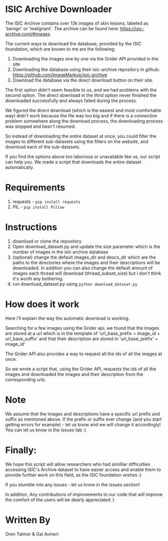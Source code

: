 # ISIC Archive Downloader
The ISIC Archive contains over 13k images of skin lesions, labeled as 'benign' or 'malignant'.
The archive can be found here:
https://isic-archive.com/#images

The current ways to download the database, provided by the ISIC foundation, which are known to me
are the following:
1. Downloading the images one by one via the Grider API provided in the site
2. Downloading the database using their isic-archive repository in github: 
   https://github.com/ImageMarkup/isic-archive
3. Download the database via the direct download button on their site.

The first option didn't seem feasible to us,
and we had problems with the second option.
The direct download in the third option never finished the downloaded successfully and always failed during the process.

We figured the direct download (which is the easiest and most comfortable way)
didn't work because the file was too big and if there is a connection problem
somewhere along the download process, the downloading process was stopped and hasn't resumed.

So instead of downloading the entire dataset at once, you could filter the images
to different sub-datasets using the filters on the website, and download each of the sub-datasets.

If you find the options above too laborious or unavailable like us, our script can help you.
We made a script that downloads the entire dataset automatically.

# Requirements
1. requests - ```pip install requests```
2. PIL      - ```pip install Pillow```

# Instructions
1. download or clone the repository
2. Open download_dataset.py and update the size parameter
   which is the number of images in the isic archive database
3. (optional) change the default images_dir and descs_dir which are the paths to the directories where the images and their descriptions will be downloaded.
   In addition you can also change the default amount of images each thread will download (thread_subset_size)
   but i don't think it's worth any bothering.
4. run download_dataset.py using ```python download_dataset.py```

# How does it work
Here i'll explain the way the automatic download is working.

Searching for a few images using the Grider api, we found that the images are stored
at a url which is in the template of 'url_base_prefix + image_id + url_base_suffix'
and that their description are stored in 'url_base_prefix' + image_id'

The Grider API also provides a way to request all the ids of all the images at once.

So we wrote a script that, using the Grider API, requests the ids of all the images
and downloaded the images and their description from the corresponding urls.

# Note
   We assume that the images and descriptions have a specific url prefix and suffix as mentioned above.
   If the prefix or suffix ever change (and you start getting errors for example) - let us know and we will change it accordingly!
   You can let us know in the issues tab :)


# Finally:
We hope this script will allow researchers who had similliar difficulties
accessing ISIC's Archive dataset to have easier access and enable them to provide further work on this field,
as the ISIC foundation wishes :)

If you stumble into any issues - let us know in the issues section!

In addition, Any contributions of improvements to our code that will improve the comfort of the users 
will be dearly appreciated :)


# Written By
Oren Talmor & Gal Avineri

